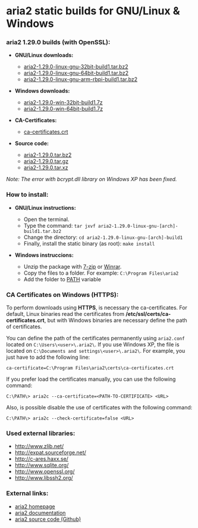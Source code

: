 aria2 static builds for GNU/Linux & Windows
===========================================

### aria2 1.29.0 builds (with OpenSSL):

  * **GNU/Linux downloads:**
    * [aria2-1.29.0-linux-gnu-32bit-build1.tar.bz2](https://github.com/q3aql/aria2-static-builds/releases/download/v1.29.0/aria2-1.29.0-linux-gnu-32bit-build1.tar.bz2)
    * [aria2-1.29.0-linux-gnu-64bit-build1.tar.bz2](https://github.com/q3aql/aria2-static-builds/releases/download/v1.29.0/aria2-1.29.0-linux-gnu-64bit-build1.tar.bz2)
    * [aria2-1.29.0-linux-gnu-arm-rbpi-build1.tar.bz2](https://github.com/q3aql/aria2-static-builds/releases/download/v1.29.0/aria2-1.29.0-linux-gnu-arm-rbpi-build1.tar.bz2)

  * **Windows downloads:**
    * [aria2-1.29.0-win-32bit-build1.7z](https://github.com/q3aql/aria2-static-builds/releases/download/v1.29.0/aria2-1.29.0-win-32bit-build1.7z)
    * [aria2-1.29.0-win-64bit-build1.7z](https://github.com/q3aql/aria2-static-builds/releases/download/v1.29.0/aria2-1.29.0-win-64bit-build1.7z)

  * **CA-Certificates:**
    * [ca-certificates.crt](https://github.com/q3aql/aria2-static-builds/releases/download/v1.29.0/ca-certificates.crt)

  * **Source code:**
    * [aria2-1.29.0.tar.bz2](https://github.com/tatsuhiro-t/aria2/releases/download/release-1.29.0/aria2-1.29.0.tar.bz2)
    * [aria2-1.29.0.tar.gz](https://github.com/tatsuhiro-t/aria2/releases/download/release-1.29.0/aria2-1.29.0.tar.gz)
    * [aria2-1.29.0.tar.xz](https://github.com/tatsuhiro-t/aria2/releases/download/release-1.29.0/aria2-1.29.0.tar.xz)

_Note: The error with bcrypt.dll library on Windows XP has been fixed._

### How to install:

  * **GNU/Linux instructions:**
    * Open the terminal.
    * Type the command: `tar jxvf aria2-1.29.0-linux-gnu-[arch]-build1.tar.bz2`
    * Change the directory: `cd aria2-1.29.0-linux-gnu-[arch]-build1`
    * Finally, install the static binary (as root): `make install`

  * **Windows instruccions:**
    * Unzip the package with [7-zip](http://www.7-zip.org/) or [Winrar](http://www.rarlab.com/).
    * Copy the files to a folder. For example: `C:\Program Files\aria2`
    * Add the folder to [PATH](https://www.google.es/search?q=add+folder+to+PATH+on+Windows) variable

### CA Certificates on Windows (HTTPS):

To perform downloads using **HTTPS**, is necessary the ca-certificates. For default, Linux binaries read the certificates from **/etc/ssl/certs/ca-certificates.crt**, but with Windows binaries are necessary define the path of certificates.

You can define the path of the certificates permanently using `aria2.conf` located on `C:\Users\<user>\.aria2\`. If you use Windows XP, the file is located on `C:\Documents and settings\<user>\.aria2\`. For example, you just have to add the following line:

`ca-certificate=C:\Program Files\aria2\certs\ca-certificates.crt`

If you prefer load the certificates manually, you can use the following command:

`C:\PATH\> aria2c --ca-certificate=<PATH-TO-CERTIFICATE> <URL>`

Also, is possible disable the use of certificates with the following command:

`C:\PATH\> aria2c --check-certificate=false <URL>`

### Used external libraries:

  * http://www.zlib.net/
  * http://expat.sourceforge.net/
  * http://c-ares.haxx.se/
  * http://www.sqlite.org/
  * http://www.openssl.org/
  * http://www.libssh2.org/

### External links:

  * [aria2 homepage](https://aria2.github.io/)
  * [aria2 documentation](https://aria2.github.io/manual/en/html/)
  * [aria2 source code (Github)](https://github.com/aria2/aria2)
